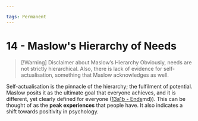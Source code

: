 ```yaml
---

tags: Permanent 
---
```


# 14 - Maslow's Hierarchy of Needs

> [!Warning] Disclaimer about Maslow’s Hierarchy
> Obviously, needs are not strictly hierarchical. Also, there is lack of evidence for self-actualisation, something that Maslow acknowledges as well.

Self-actualisation is the pinnacle of the hierarchy; the fulfilment of potential. Maslow posits it as the ultimate goal that everyone achieves, and it is different, yet clearly defined for everyone ([13a1b - Ends](13a1b%20-%20Ends.md)md)). This can be thought of as the **peak experiences** that people have. It also indicates a shift towards positivity in psychology.